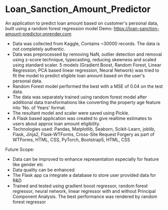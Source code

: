# Loan_Sanction_Amount_Predictor
An application to predict loan amount based on customer's personal data, built using a random forest regression model
Demo: https://loan-sanction-amount-predictor.onrender.com

- Data was collected from Kaggle, Contains ~30000 records. The data is not completely authentic.
- Data was preprocessed by removing NaN, outlier detection and removal using z-score technique, typecasting, reducing skewness and scaled using standard scaler. 5 models (Gradient Boost, Random Forest, Linear Regression, PCA based linear regression, Neural Network) was tried to fit the model to predict eligible loan amount based on the user's personal data. 
- Random Forest model performed the best with a MSE of 0.04 on the test data.
- The data was separately trained using random forest model after additional data transformations like converting the property age feature into 'No. of Years' format.
- The resultant model and scaler were saved using Pickle.
- A Flask based application was created to give realtime estimates to users about approx loan amount eligibility.
- Technologies used: Pandas, Matplotlib, Seaborn, Scikit-Learn, joblib, Flask, Jinja2, Flask-WTForms, Cross-Site Request Forgery as part of WTForms, HTML, CSS, PyTorch, Bootstrap5, HTML, CSS

Future Scope:
- Data can be improved to enhance representation especially for feature like gender etc
- Data quality can be enhanced
- The Flask app ca integrate a database to store user provided data for R&D 
- Trained and tested using gradient boost regressor, random forest regressor, neural network, linear regressor with and without Principal Component Analysis. The best performance was rendered by random forest regressor
